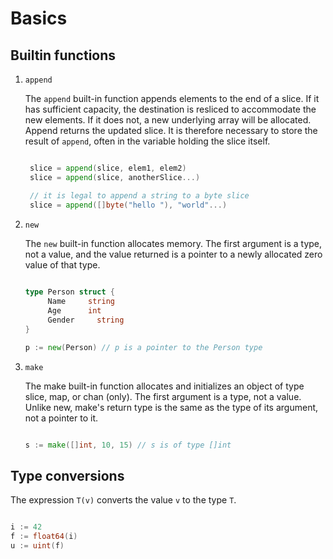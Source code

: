 # Basics

## Builtin functions

1. `append`

   The `append` built-in function appends elements to the end of a slice.
   If it has sufficient capacity, the destination is resliced to
   accommodate the new elements. If it does not, a new
   underlying array will be allocated. Append returns the updated
   slice. It is therefore necessary to store the result of
   `append`, often in the variable holding the slice itself.

   ```go

    slice = append(slice, elem1, elem2)
    slice = append(slice, anotherSlice...)

    // it is legal to append a string to a byte slice
    slice = append([]byte("hello "), "world"...)
   
   ```

2. `new`

   The `new` built-in function allocates memory. The first argument
   is a type, not a value, and the value returned is a pointer to a
   newly allocated zero value of that type.

   ```go
    
   type Person struct {
        Name     string
        Age      int
        Gender     string
   }

   p := new(Person) // p is a pointer to the Person type

   ```

3. `make`

   The make built-in function allocates and initializes an object of
   type slice, map, or chan (only). The first argument is a type,
   not a value. Unlike new, make's return type is the same as the
   type of its argument, not a pointer to it.

   ```go

   s := make([]int, 10, 15) // s is of type []int

   ```

## Type conversions

The expression `T(v)` converts the value `v` to the type `T`.

```go

i := 42
f := float64(i)
u := uint(f)

```
